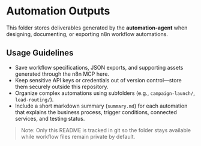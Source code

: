 # Automation Outputs

This folder stores deliverables generated by the **automation-agent** when designing, documenting, or exporting n8n workflow automations.

## Usage Guidelines
- Save workflow specifications, JSON exports, and supporting assets generated through the n8n MCP here.
- Keep sensitive API keys or credentials out of version control—store them securely outside this repository.
- Organize complex automations using subfolders (e.g., `campaign-launch/`, `lead-routing/`).
- Include a short markdown summary (`summary.md`) for each automation that explains the business process, trigger conditions, connected services, and testing status.

> Note: Only this README is tracked in git so the folder stays available while workflow files remain private by default.
